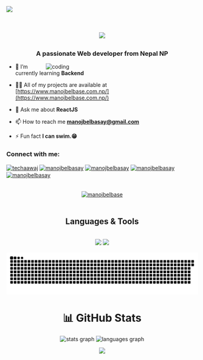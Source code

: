 
 [![](https://visitcount.itsvg.in/api?id=manojbelbase&icon=0&color=0)](https://visitcount.itsvg.in)

<h1 align="center">
    <img src="https://readme-typing-svg.herokuapp.com/?font=Righteous&size=35&center=true&vCenter=true&width=500&height=70&duration=4000&lines=Namaste+🙏;+I'm+Manoj+Belbase!;" />
</h1>

<h3 align="center">A passionate Web developer from Nepal NP</h3>

  <img align="right" alt="coding" width="400px" style="margin-left: 20" src="https://miro.medium.com/v2/resize:fit:1358/1*yw0TnheAGN-LPneDaTlaxw.gif" />

<p align="left">
    
- 🌱 I’m currently learning **Backend**
  
- 👨‍💻 All of my projects are available at [https://www.manojbelbase.com.np/](https://www.manojbelbase.com.np/)
  
- 💬 Ask me about **ReactJS**
  
- 📫 How to reach me **manojbelbasay@gmail.com**
  
- ⚡ Fun fact **I can swim.😁**
 </p>

<div align="center" style="margin-bottom: 20"> 

<h3 align="left">Connect with me:</h3>
<p align="left">
<a href="https://twitter.com/techaawaj" target="blank"><img align="center" src="https://raw.githubusercontent.com/rahuldkjain/github-profile-readme-generator/master/src/images/icons/Social/twitter.svg" alt="techaawaj" height="30" width="40" /></a>
<a href="https://linkedin.com/in/manojbelbasay" target="blank"><img align="center" src="https://raw.githubusercontent.com/rahuldkjain/github-profile-readme-generator/master/src/images/icons/Social/linked-in-alt.svg" alt="manojbelbasay" height="30" width="40" /></a>
<a href="https://fb.com/manojbelbasay" target="blank"><img align="center" src="https://raw.githubusercontent.com/rahuldkjain/github-profile-readme-generator/master/src/images/icons/Social/facebook.svg" alt="manojbelbasay" height="30" width="40" /></a>
<a href="https://instagram.com/manojbelbasay" target="blank"><img align="center" src="https://raw.githubusercontent.com/rahuldkjain/github-profile-readme-generator/master/src/images/icons/Social/instagram.svg" alt="manojbelbasay" height="30" width="40" /></a>
<a href="https://www.youtube.com/c/manojbelbasay" target="blank"><img align="center" src="https://raw.githubusercontent.com/rahuldkjain/github-profile-readme-generator/master/src/images/icons/Social/youtube.svg" alt="manojbelbasay" height="30" width="40" /></a>
</p>
</div>

<p align="center">
  <a href="https://github.com/ryo-ma/github-profile-trophy">
    <img src="https://github-profile-trophy.vercel.app/?username=manojbelbase" alt="manojbelbase" style="margin-top: 20px; margin-bottom: 20px;" />
  </a>
</p>

<div align="center">
<h2 align="center">Languages & Tools</h2>
<br/>
<div align="center">
    <img src="https://skillicons.dev/icons?i=react,html,css,vscode,github,figma,tailwind,git" />
    <img src="https://skillicons.dev/icons?i=nodejs,javascript,firebase,mongodb,c,java,nextjs,mysql" /><br>
</div>
<br clear="both">

<div align=center style="">
<img src="https://raw.githubusercontent.com/manojbelbase/manojbelbase/output/snake.svg" alt="Snake animation" />
</div>

# 📊 GitHub Stats
<div align="center">
  <img src="https://github-readme-stats.vercel.app/api?username=manojbelbase&hide_title=false&hide_rank=false&show_icons=true&include_all_commits=true&count_private=true&disable_animations=false&theme=dracula&locale=en&hide_border=false&order=1" height="150" alt="stats graph"  />
  <img src="https://github-readme-stats.vercel.app/api/top-langs?username=manojbelbase&locale=en&hide_title=false&layout=compact&card_width=320&langs_count=5&theme=dracula&hide_border=false&order=2" height="150" alt="languages graph"  />
</div>

![](https://github-readme-streak-stats.herokuapp.com/?user=manojbelbase&theme=dark&hide_border=false)<br/>
